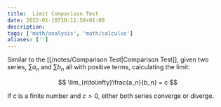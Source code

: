 ```yaml
---
title:  Limit Comparison Test
date: 2022-01-18T10:11:58+01:00
description: 
tags: ['math/analysis', 'math/calculus']
aliases: ['']
---
```

Similar to the [[/notes/Comparison Test|Comparison Test]], given two series, $\sum a_n$ and $\sum b_n$ all with positive terms, calculating the limit:

$$
\lim_{n\to\infty}\frac{a_n}{b_n} = c
$$

If $c$ is a finite number and $c > 0$, either both series converge or diverge.